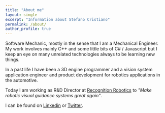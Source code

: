 ```yaml
---
title: "About me"
layout: single
excerpt: "Information about Stefano Cristiano"
permalink: /about/
author_profile: true
---
```


Software Mechanic, mostly in the sense that I am a Mechanical Engineer. My work involves mainly C++ and some little bits of C# / Javascript but I keep an eye on many unrelated technologies always to be learning new things.

In a past life I have been a 3D engine programmer and a vision system application engineer and product development for robotics applications in the automotive.

Today I am working as R&D Director at [Recognition Robotics](https://recognitionrobotics.com) to _"Make robotic visual guidance systems great again"_.

I can be found on [Linkedin](https://www.linkedin.com/in/stefano-cristiano-502a0519/) or [Twitter](https://twitter.com/pagghiu_).
